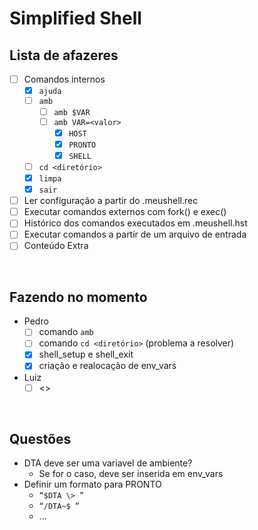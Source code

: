 # Simplified Shell

## Lista de afazeres
- [ ] Comandos internos
    - [x] `ajuda`
    - [ ] `amb`
        - [ ] `amb $VAR`
        - [ ] `amb VAR=<valor>`
            - [x] `HOST`
            - [x] `PRONTO`
            - [x] `SHELL`
    - [ ] `cd <diretório>`
    - [x] `limpa`
    - [x] `sair`
- [ ] Ler configuração a partir do .meushell.rec
- [ ] Executar comandos externos com fork() e exec()
- [ ] Histórico dos comandos executados em .meushell.hst
- [ ] Executar comandos a partir de um arquivo de entrada
- [ ] Conteúdo Extra

<br>

## Fazendo no momento
- Pedro
    - [ ] comando `amb`
    - [ ] comando `cd <diretório>` (problema a resolver)
    - [x] shell_setup e shell_exit
    - [x] criação e realocação de env_vars
- Luiz
    - [ ] <>

<br>

## Questões
- DTA deve ser uma variavel de ambiente?
    - Se for o caso, deve ser inserida em env_vars
- Definir um formato para PRONTO
    - `“$DTA \> ”`
    - `“/DTA~$ ”`
    - ...
